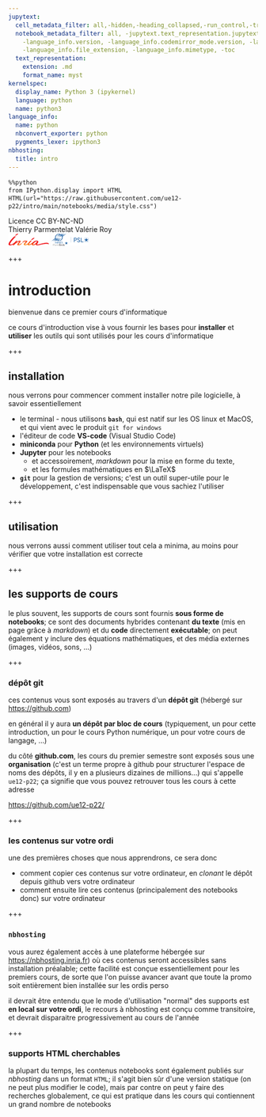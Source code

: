 ```yaml
---
jupytext:
  cell_metadata_filter: all,-hidden,-heading_collapsed,-run_control,-trusted
  notebook_metadata_filter: all, -jupytext.text_representation.jupytext_version, -jupytext.text_representation.format_version,
    -language_info.version, -language_info.codemirror_mode.version, -language_info.codemirror_mode,
    -language_info.file_extension, -language_info.mimetype, -toc
  text_representation:
    extension: .md
    format_name: myst
kernelspec:
  display_name: Python 3 (ipykernel)
  language: python
  name: python3
language_info:
  name: python
  nbconvert_exporter: python
  pygments_lexer: ipython3
nbhosting:
  title: intro
---
```


```{code-cell} ipython3
%%python
from IPython.display import HTML
HTML(url="https://raw.githubusercontent.com/ue12-p22/intro/main/notebooks/media/style.css")
```

<div class="licence">
    <span>Licence CC BY-NC-ND</span>
    <div class=column>
        <span>Thierry Parmentelat</span>
        <span>Valérie Roy</span>
    </div>
    <div>    
        <img src="media/inria-25-alpha.png" />
        <img src="media/ensmp-25-alpha.png" />
    </div>
</div>    

+++

# introduction

bienvenue dans ce premier cours d'informatique

ce cours d'introduction vise à vous fournir les bases pour **installer** et **utiliser** les outils qui sont utilisés pour les cours d'informatique

+++

## installation

nous verrons pour commencer comment installer notre pile logicielle, à savoir essentiellement

* le terminal - nous utilisons **`bash`**, qui est natif sur les OS linux et MacOS, et qui vient avec le produit `git for windows`
* l'éditeur de code **VS-code** (Visual Studio Code)
* **miniconda** pour **Python** (et les environnements virtuels)
* **Jupyter** pour les notebooks
  * et accessoirement, *markdown* pour la mise en forme du texte,
  * et les formules mathématiques en $\LaTeX$
* **`git`** pour la gestion de versions; c'est un outil super-utile pour le développement, c'est indispensable que vous sachiez l'utiliser

+++

  
## utilisation

nous verrons aussi comment utiliser tout cela a minima, au moins pour vérifier que votre installation est correcte

+++

## les supports de cours

le plus souvent, les supports de cours sont fournis **sous forme de notebooks**; ce sont des documents hybrides contenant **du texte** (mis en page grâce à *markdown*) et du **code** directement **exécutable**; on peut également y inclure des équations mathématiques, et des média externes (images, vidéos, sons, ...)

+++

### dépôt git

ces contenus vous sont exposés au travers d'un **dépôt git** (hébergé sur <https://github.com>)

en général il y aura **un dépôt par bloc de cours** (typiquement, un pour cette introduction, un pour le cours Python numérique, un pour votre cours de langage, …)

du côté **github.com**, les cours du premier semestre sont exposés sous une **organisation** (c'est un terme propre à github pour structurer l'espace de noms des dépôts, il y en a plusieurs dizaines de millions...) qui s'appelle `ue12-p22`; ça signifie que vous pouvez retrouver tous les cours à cette adresse

<https://github.com/ue12-p22/>

+++

### les contenus sur votre ordi

une des premières choses que nous apprendrons, ce sera donc 

* comment copier ces contenus sur votre ordinateur, en *clonant* le dépôt depuis github vers votre ordinateur
* comment ensuite lire ces contenus (principalement des notebooks donc) sur votre ordinateur

+++

### `nbhosting`

vous aurez également accès à une plateforme hébergée sur <https://nbhosting.inria.fr>) où ces contenus seront accessibles sans installation préalable; cette facilité est conçue essentiellement pour les premiers cours, de sorte que l'on puisse avancer avant que toute la promo soit entièrement bien installée sur les ordis perso

il devrait être entendu que le mode d'utilisation "normal" des supports est **en local sur votre ordi**, le recours à nbhosting est conçu comme transitoire, et devrait disparaitre progressivement au cours de l'année

+++

### supports HTML cherchables 

la plupart du temps, les contenus notebooks sont également publiés sur *nbhosting* dans un format `HTML`; il s'agit bien sûr d'une version statique (on ne peut plus modifier le code), mais par contre on peut y faire des recherches globalement, ce qui est pratique dans les cours qui contiennent un grand nombre de notebooks
